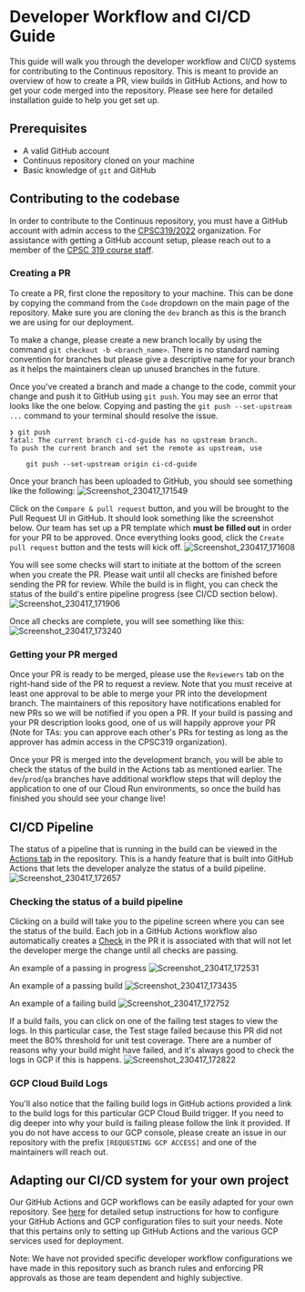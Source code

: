 # Developer Workflow and CI/CD Guide

This guide will walk you through the developer workflow and CI/CD systems for contributing to the Continuus repository. This is meant to provide an overview of how to create a PR, view builds in GitHub Actions, and how to get your code merged into the repository. Please see here for detailed installation guide to help you get set up. 

## Prerequisites
- A valid GitHub account
- Continuus repository cloned on your machine
- Basic knowledge of `git` and GitHub

## Contributing to the codebase
In order to contribute to the Continuus repository, you must have a GitHub account with admin access to the [CPSC319/2022](https://github.com/CPSC319-2022) organization. For assistance with getting a GitHub account setup, please reach out to a member of the [CPSC 319 course staff](https://www.students.cs.ubc.ca/~cs-319/index.html#contact-information).

### Creating a PR

To create a PR, first clone the repository to your machine. This can be done by copying the command from the `Code` dropdown on the main page of the repository. Make sure you are cloning the `dev` branch as this is the branch we are using for our deployment. 

To make a change, please create a new branch locally by using the command `git checkout -b <branch_name>`. There is no standard naming convention for branches but please give a descriptive name for your branch as it helps the maintainers clean up unused branches in the future.

Once you've created a branch and made a change to the code, commit your change and push it to GitHub using `git push`. You may see an error that looks like the one below. Copying and pasting the `git push --set-upstream ...` command to your terminal should resolve the issue. 
```
❯ git push
fatal: The current branch ci-cd-guide has no upstream branch.
To push the current branch and set the remote as upstream, use

    git push --set-upstream origin ci-cd-guide
```

Once your branch has been uploaded to GitHub, you should see something like the following: 
![Screenshot_230417_171549](https://user-images.githubusercontent.com/46171819/232640746-dda882d9-5e9c-472f-85d1-9a20dd929ebb.png)

Click on the `Compare & pull request` button, and you will be brought to the Pull Request UI in GitHub. It should look something like the screenshot below. Our team has set up a PR template which **must be filled out** in order for your PR to be approved. Once everything looks good, click the `Create pull request` button and the tests will kick off. 
![Screenshot_230417_171608](https://user-images.githubusercontent.com/46171819/232640757-636eee64-4759-44bf-a828-424668a48297.png)

You will see some checks will start to initiate at the bottom of the screen when you create the PR. Please wait until all checks are finished before sending the PR for review. While the build is in flight, you can check the status of the build's entire pipeline progress (see CI/CD section below).
![Screenshot_230417_171906](https://user-images.githubusercontent.com/46171819/232640892-a5a3e74c-3b30-447b-a4f7-3ff95df4f794.png)

Once all checks are complete, you will see something like this: 
![Screenshot_230417_173240](https://user-images.githubusercontent.com/46171819/232640911-278c20c2-c05f-4e37-93b2-97e6b0bc5a0b.png)

### Getting your PR merged
Once your PR is ready to be merged, please use the `Reviewers` tab on the right-hand side of the PR to request a review. Note that you must receive at least one approval to be able to merge your PR into the development branch. The maintainers of this repository have notifications enabled for new PRs so we will be notified if you open a PR. If your build is passing and your PR description looks good, one of us will happily approve your PR (Note for TAs: you can approve each other's PRs for testing as long as the approver has admin access in the CPSC319 organization).

Once your PR is merged into the development branch, you will be able to check the status of the build in the Actions tab as mentioned earlier. The `dev`/`prod`/`qa` branches have additional workflow steps that will deploy the application to one of our Cloud Run environments, so once the build has finished you should see your change live! 

## CI/CD Pipeline
The status of a pipeline that is running in the build can be viewed in the [Actions tab](https://github.com/CPSC319-2022/Continuus/actions) in the repository. This is a handy feature that is built into GitHub Actions that lets the developer analyze the status of a build pipeline. 
![Screenshot_230417_172657](https://user-images.githubusercontent.com/46171819/232640934-257ab0db-1a18-4d30-8361-d157f3585649.png)

### Checking the status of a build pipeline
Clicking on a build will take you to the pipeline screen where you can see the status of the build. Each job in a GitHub Actions workflow also automatically creates a [Check](https://docs.github.com/en/pull-requests/collaborating-with-pull-requests/collaborating-on-repositories-with-code-quality-features/about-status-checks) in the PR it is associated with that will not let the developer merge the change until all checks are passing. 

An example of a passing in progress
![Screenshot_230417_172531](https://user-images.githubusercontent.com/46171819/232640956-2c2e64f0-545c-4e9a-9ce2-5276bccb62f6.png)

An example of a passing build
![Screenshot_230417_173435](https://user-images.githubusercontent.com/46171819/232640976-4a19584f-a640-4fa2-8632-e85e5cdaf978.png)

An example of a failing build
![Screenshot_230417_172752](https://user-images.githubusercontent.com/46171819/232640986-5225456d-1fc9-4848-b63c-931672b45d71.png)

If a build fails, you can click on one of the failing test stages to view the logs. In this particular case, the Test stage failed because this PR did not meet the 80% threshold for unit test coverage. There are a number of reasons why your build might have failed, and it's always good to check the logs in GCP if this is happens. 
![Screenshot_230417_172822](https://user-images.githubusercontent.com/46171819/232640992-3e952bf5-bf61-4757-b07c-01bdabbab216.png)

### GCP Cloud Build Logs
You'll also notice that the failing build logs in GitHub actions provided a link to the build logs for this particular GCP Cloud Build trigger. If you need to dig deeper into why your build is failing please follow the link it provided. If you do not have access to our GCP console, please create an issue in our repository with the prefix `[REQUESTING GCP ACCESS]` and one of the maintainers will reach out. 

## Adapting our CI/CD system for your own project
Our GitHub Actions and GCP workflows can be easily adapted for your own repository. See [here](https://github.com/CPSC319-2022/Continuus#ci-cd-setup) for detailed setup instructions for how to configure your GitHub Actions and GCP configuration files to suit your needs. Note that this pertains only to setting up GitHub Actions and the various GCP services used for deployment. 

Note: We have not provided specific developer workflow configurations we have made in this repository such as branch rules and enforcing PR approvals as those are team dependent and highly subjective. 
